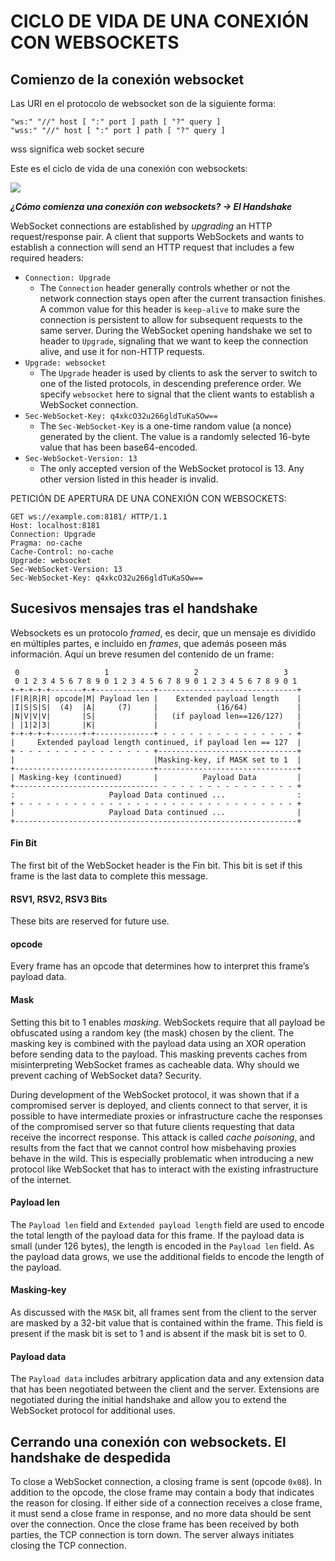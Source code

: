 # CICLO DE VIDA DE  UNA CONEXIÓN CON WEBSOCKETS

## Comienzo de la conexión websocket
Las URI en el protocolo de websocket son de la siguiente forma:

```
"ws:" "//" host [ ":" port ] path [ "?" query ]
"wss:" "//" host [ ":" port ] path [ "?" query ]
```

wss significa web socket secure

Este es el ciclo de vida de una conexión con websockets:


<img src="https://assets.website-files.com/5ff66329429d880392f6cba2/617a911c0c264f7bfbe7be5f_websocket%20work.png">



***¿Cómo comienza una conexión con websockets? -> El Handshake***

WebSocket connections are established by _upgrading_ an HTTP request/response pair. A client that supports WebSockets and wants to establish a connection will send an HTTP request that includes a few required headers:

-   `Connection: Upgrade`
    -   The `Connection` header generally controls whether or not the network connection stays open after the current transaction finishes. A common value for this header is `keep-alive` to make sure the connection is persistent to allow for subsequent requests to the same server. During the WebSocket opening handshake we set to header to `Upgrade`, signaling that we want to keep the connection alive, and use it for non-HTTP requests.
-   `Upgrade: websocket`
    -   The `Upgrade` header is used by clients to ask the server to switch to one of the listed protocols, in descending preference order. We specify `websocket` here to signal that the client wants to establish a WebSocket connection.
-   `Sec-WebSocket-Key: q4xkcO32u266gldTuKaSOw==`
    -   The `Sec-WebSocket-Key` is a one-time random value (a nonce) generated by the client. The value is a randomly selected 16-byte value that has been base64-encoded.
-   `Sec-WebSocket-Version: 13`
    -   The only accepted version of the WebSocket protocol is 13. Any other version listed in this header is invalid.

PETICIÓN DE APERTURA DE UNA CONEXIÓN CON WEBSOCKETS:


```
GET ws://example.com:8181/ HTTP/1.1
Host: localhost:8181
Connection: Upgrade
Pragma: no-cache
Cache-Control: no-cache
Upgrade: websocket
Sec-WebSocket-Version: 13
Sec-WebSocket-Key: q4xkcO32u266gldTuKaSOw==
```

## Sucesivos mensajes tras el handshake

Websockets es un protocolo *framed*, es decir, que un mensaje es dividido en múltiples partes, e incluido en *frames*, que además poseen más información. Aquí un breve resumen del contenido de un frame:

```
 0                   1                   2                   3
 0 1 2 3 4 5 6 7 8 9 0 1 2 3 4 5 6 7 8 9 0 1 2 3 4 5 6 7 8 9 0 1
+-+-+-+-+-------+-+-------------+-------------------------------+
|F|R|R|R| opcode|M| Payload len |    Extended payload length    |
|I|S|S|S|  (4)  |A|     (7)     |             (16/64)           |
|N|V|V|V|       |S|             |   (if payload len==126/127)   |
| |1|2|3|       |K|             |                               |
+-+-+-+-+-------+-+-------------+ - - - - - - - - - - - - - - - +
|     Extended payload length continued, if payload len == 127  |
+ - - - - - - - - - - - - - - - +-------------------------------+
|                               |Masking-key, if MASK set to 1  |
+-------------------------------+-------------------------------+
| Masking-key (continued)       |          Payload Data         |
+-------------------------------- - - - - - - - - - - - - - - - +
:                     Payload Data continued ...                :
+ - - - - - - - - - - - - - - - - - - - - - - - - - - - - - - - +
|                     Payload Data continued ...                |
+---------------------------------------------------------------+
```

#### Fin Bit

The first bit of the WebSocket header is the Fin bit. This bit is set if this frame is the last data to complete this message.

#### RSV1, RSV2, RSV3 Bits

These bits are reserved for future use.

#### opcode

Every frame has an opcode that determines how to interpret this frame’s payload data.

#### Mask

Setting this bit to 1 enables _masking_. WebSockets require that all payload be obfuscated using a random key (the mask) chosen by the client. The masking key is combined with the payload data using an XOR operation before sending data to the payload. This masking prevents caches from misinterpreting WebSocket frames as cacheable data. Why should we prevent caching of WebSocket data? Security.

During development of the WebSocket protocol, it was shown that if a compromised server is deployed, and clients connect to that server, it is possible to have intermediate proxies or infrastructure cache the responses of the compromised server so that future clients requesting that data receive the incorrect response. This attack is called _cache poisoning_, and results from the fact that we cannot control how misbehaving proxies behave in the wild. This is especially problematic when introducing a new protocol like WebSocket that has to interact with the existing infrastructure of the internet.

#### Payload len

The `Payload len` field and `Extended payload length` field are used to encode the total length of the payload data for this frame. If the payload data is small (under 126 bytes), the length is encoded in the `Payload len` field. As the payload data grows, we use the additional fields to encode the length of the payload.

#### Masking-key

As discussed with the `MASK` bit, all frames sent from the client to the server are masked by a 32-bit value that is contained within the frame. This field is present if the mask bit is set to 1 and is absent if the mask bit is set to 0.

#### Payload data

The `Payload data` includes arbitrary application data and any extension data that has been negotiated between the client and the server. Extensions are negotiated during the initial handshake and allow you to extend the WebSocket protocol for additional uses.


## Cerrando una conexión con websockets. El handshake de despedida

To close a WebSocket connection, a closing frame is sent (opcode `0x08`). In addition to the opcode, the close frame may contain a body that indicates the reason for closing. If either side of a connection receives a close frame, it must send a close frame in response, and no more data should be sent over the connection. Once the close frame has been received by both parties, the TCP connection is torn down. The server always initiates closing the TCP connection.